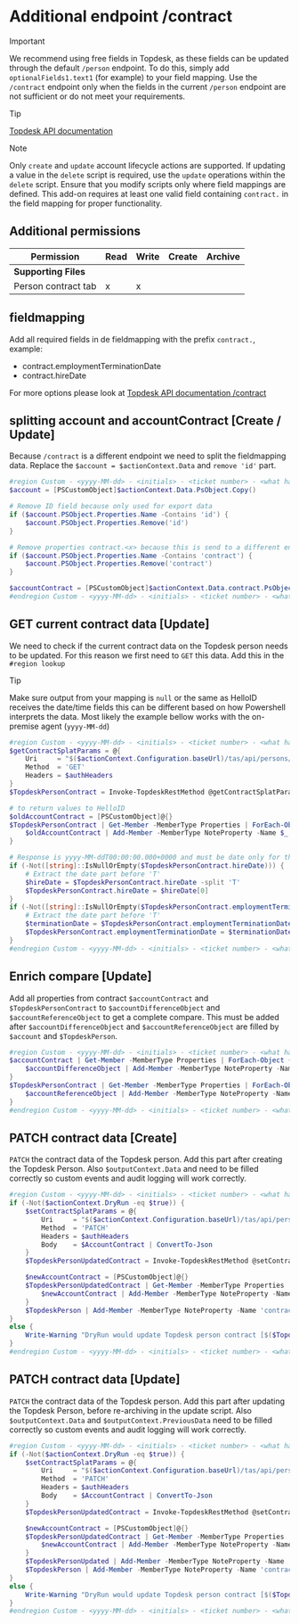 # Additional endpoint /contract

> [!IMPORTANT]
> We recommend using free fields in Topdesk, as these fields can be updated through the default `/person` endpoint. To do this, simply add `optionalFields1.text1` (for example) to your field mapping. Use the `/contract` endpoint only when the fields in the current `/person` endpoint are not sufficient or do not meet your requirements.

> [!TIP]
> [Topdesk API documentation](https://developers.topdesk.com/explorer/?page=supporting-files#/)

> [!NOTE]
> Only `create` and `update` account lifecycle actions are supported. If updating a value in the `delete` script is required, use the `update` operations within the `delete` script. Ensure that you modify scripts only where field mappings are defined. This add-on requires at least one valid field containing `contract.` in the field mapping for proper functionality.

## Additional permissions

| Permission              | Read | Write | Create | Archive |
| ----------------------- | ---- | ----- | ------ | ------- |
| <b>Supporting Files</b> |
| Person contract tab     | x    | x     |        |         |

## fieldmapping
Add all required fields in de fieldmapping with the prefix `contract.`, example:
- contract.employmentTerminationDate
- contract.hireDate

For more options please look at [Topdesk API documentation /contract](https://developers.topdesk.com/explorer/?page=supporting-files#/Persons/getPersonContractByPersonId)

## splitting account and accountContract [Create / Update]
Because `/contract` is a different endpoint we need to split the fieldmapping data. Replace the `$account = $actionContext.Data` and `remove 'id'` part.

```powershell
#region Custom - <yyyy-MM-dd> - <initials> - <ticket number> - <what has changed>
$account = [PSCustomObject]$actionContext.Data.PsObject.Copy()

# Remove ID field because only used for export data
if ($account.PSObject.Properties.Name -Contains 'id') {
	$account.PSObject.Properties.Remove('id')
}

# Remove properties contract.<x> because this is send to a different endpoint
if ($account.PSObject.Properties.Name -Contains 'contract') {
	$account.PSObject.Properties.Remove('contract')
}

$accountContract = [PSCustomObject]$actionContext.Data.contract.PsObject.Copy()
#endregion Custom - <yyyy-MM-dd> - <initials> - <ticket number> - <what has changed>
```

## GET current contract data [Update]
We need to check if the current contract data on the Topdesk person needs to be updated. For this reason we first need to `GET` this data. Add this in the `#region lookup`

> [!TIP]
> Make sure output from your mapping is `null` or the same as HelloID receives the date/time fields this can be different based on how Powershell interprets the data. Most likely the example bellow works with the on-premise agent (`yyyy-MM-dd`)

```powershell
#region Custom - <yyyy-MM-dd> - <initials> - <ticket number> - <what has changed>
$getContractSplatParams = @{
	Uri     = "$($actionContext.Configuration.baseUrl)/tas/api/persons/id/$($actionContext.References.Account)/contract"
	Method  = 'GET'
	Headers = $authHeaders
}
$TopdeskPersonContract = Invoke-TopdeskRestMethod @getContractSplatParams

# to return values to HelloID
$oldAccountContract = [PSCustomObject]@{}
$TopdeskPersonContract | Get-Member -MemberType Properties | ForEach-Object {
	$oldAccountContract | Add-Member -MemberType NoteProperty -Name $_.Name -Value $TopdeskPersonContract.$($_.Name)
}

# Response is yyyy-MM-ddT00:00:00.000+0000 and must be date only for the compare
if (-Not([string]::IsNullOrEmpty($TopdeskPersonContract.hireDate))) {
	# Extract the date part before 'T'
	$hireDate = $TopdeskPersonContract.hireDate -split 'T'
	$TopdeskPersonContract.hireDate = $hireDate[0]
}
if (-Not([string]::IsNullOrEmpty($TopdeskPersonContract.employmentTerminationDate))) {
	# Extract the date part before 'T'
	$terminationDate = $TopdeskPersonContract.employmentTerminationDate -split 'T'
	$TopdeskPersonContract.employmentTerminationDate = $terminationDate[0]
}
#endregion Custom - <yyyy-MM-dd> - <initials> - <ticket number> - <what has changed>
```

## Enrich compare [Update]
Add all properties from contract `$accountContract` and `$TopdeskPersonContract` to `$accountDifferenceObject` and `$accountReferenceObject` to get a complete compare.
This must be added after `$accountDifferenceObject` and `$accountReferenceObject` are filled by `$account` and `$TopdeskPerson`.

```powershell
#region Custom - <yyyy-MM-dd> - <initials> - <ticket number> - <what has changed>
$accountContract | Get-Member -MemberType Properties | ForEach-Object {
	$accountDifferenceObject | Add-Member -MemberType NoteProperty -Name "contract_$($_.Name)" -Value $accountContract.$($_.Name)
}
$TopdeskPersonContract | Get-Member -MemberType Properties | ForEach-Object {
	$accountReferenceObject | Add-Member -MemberType NoteProperty -Name "contract_$($_.Name)" -Value $TopdeskPersonContract.$($_.Name)
}
#endregion Custom - <yyyy-MM-dd> - <initials> - <ticket number> - <what has changed>
```

## PATCH contract data [Create]
`PATCH` the contract data of the Topdesk person. Add this part after creating the Topdesk Person. Also `$outputContext.Data` and need to be filled correctly so custom events and audit logging will work correctly.

```powershell
#region Custom - <yyyy-MM-dd> - <initials> - <ticket number> - <what has changed>
if (-Not($actionContext.DryRun -eq $true)) {
	$setContractSplatParams = @{
		Uri     = "$($actionContext.Configuration.baseUrl)/tas/api/persons/id/$($TopdeskPerson.id)/contract"
		Method  = 'PATCH'
		Headers = $authHeaders
		Body    = $AccountContract | ConvertTo-Json
	}
	$TopdeskPersonUpdatedContract = Invoke-TopdeskRestMethod @setContractSplatParams

	$newAccountContract = [PSCustomObject]@{}
	$TopdeskPersonUpdatedContract | Get-Member -MemberType Properties | ForEach-Object {
		$newAccountContract | Add-Member -MemberType NoteProperty -Name $_.Name -Value $TopdeskPersonUpdatedContract.$($_.Name)
	}
	$TopdeskPerson | Add-Member -MemberType NoteProperty -Name 'contract' -Value $newAccountContract
}
else {
	Write-Warning "DryRun would update Topdesk person contract [$($TopdeskPerson.id)]."
}
#endregion Custom - <yyyy-MM-dd> - <initials> - <ticket number> - <what has changed>
```

## PATCH contract data [Update]
`PATCH` the contract data of the Topdesk person. Add this part after updating the Topdesk Person, before re-archiving in the update script. Also `$outputContext.Data` and `$outputContext.PreviousData` need to be filled correctly so custom events and audit logging will work correctly.

```powershell
#region Custom - <yyyy-MM-dd> - <initials> - <ticket number> - <what has changed>
if (-Not($actionContext.DryRun -eq $true)) {
	$setContractSplatParams = @{
		Uri     = "$($actionContext.Configuration.baseUrl)/tas/api/persons/id/$($TopdeskPerson.id)/contract"
		Method  = 'PATCH'
		Headers = $authHeaders
		Body    = $AccountContract | ConvertTo-Json
	}
	$TopdeskPersonUpdatedContract = Invoke-TopdeskRestMethod @setContractSplatParams

	$newAccountContract = [PSCustomObject]@{}
	$TopdeskPersonUpdatedContract | Get-Member -MemberType Properties | ForEach-Object {
		$newAccountContract | Add-Member -MemberType NoteProperty -Name $_.Name -Value $TopdeskPersonUpdatedContract.$($_.Name)
	}
	$TopdeskPersonUpdated | Add-Member -MemberType NoteProperty -Name 'contract' -Value $newAccountContract
	$TopdeskPerson | Add-Member -MemberType NoteProperty -Name 'contract' -Value $oldAccountContract
}
else {
	Write-Warning "DryRun would update Topdesk person contract [$($TopdeskPerson.id)]."
}
#endregion Custom - <yyyy-MM-dd> - <initials> - <ticket number> - <what has changed>
```